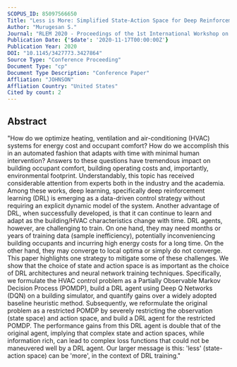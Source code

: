 ```yaml
---
SCOPUS_ID: 85097566650
Title: "Less is More: Simplified State-Action Space for Deep Reinforcement Learning based HVAC Control"
Author: "Murugesan S."
Journal: "RLEM 2020 - Proceedings of the 1st International Workshop on Reinforcement Learning for Energy Management in Buildings and Cities"
Publication Date: {'$date': '2020-11-17T00:00:00Z'}
Publication Year: 2020
DOI: "10.1145/3427773.3427864"
Source Type: "Conference Proceeding"
Document Type: "cp"
Document Type Description: "Conference Paper"
Affliation: "JOHNSON"
Affliation Country: "United States"
Cited by count: 2
---
```


## Abstract
"How do we optimize heating, ventilation and air-conditioning (HVAC) systems for energy cost and occupant comfort? How do we accomplish this in an automated fashion that adapts with time with minimal human intervention? Answers to these questions have tremendous impact on building occupant comfort, building operating costs and, importantly, environmental footprint. Understandably, this topic has received considerable attention from experts both in the industry and the academia. Among these works, deep learning, specifically deep reinforcement learning (DRL) is emerging as a data-driven control strategy without requiring an explicit dynamic model of the system. Another advantage of DRL, when successfully developed, is that it can continue to learn and adapt as the building/HVAC characteristics change with time. DRL agents, however, are challenging to train. On one hand, they may need months or years of training data (sample inefficiency), potentially inconveniencing building occupants and incurring high energy costs for a long time. On the other hand, they may converge to local optima or simply do not converge. This paper highlights one strategy to mitigate some of these challenges. We show that the choice of state and action space is as important as the choice of DRL architectures and neural network training techniques. Specifically, we formulate the HVAC control problem as a Partially Observable Markov Decision Process (POMDP), build a DRL agent using Deep Q Networks (DQN) on a building simulator, and quantify gains over a widely adopted baseline heuristic method. Subsequently, we reformulate the original problem as a restricted POMDP by severely restricting the observation (state space) and action space, and build a DRL agent for the restricted POMDP. The performance gains from this DRL agent is double that of the original agent, implying that complex state and action spaces, while information rich, can lead to complex loss functions that could not be maneuvered well by a DRL agent. Our larger message is this: 'less' (state-action space) can be 'more', in the context of DRL training."
